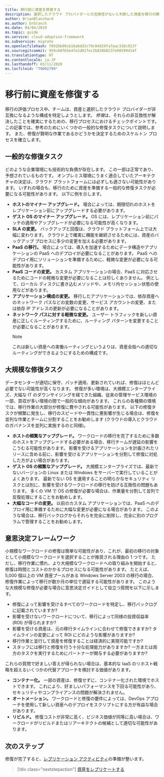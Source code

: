 ```yaml
---
title: 移行前に資産を修復する
description: 選択したクラウド プロバイダーとの互換性がないと判断した資産を移行の開始前に修復する方法について説明します。
author: BrianBlanchard
ms.author: brblanch
ms.date: 04/04/2019
ms.topic: guide
ms.service: cloud-adoption-framework
ms.subservice: migrate
ms.openlocfilehash: f092bb99cb16a6dd3c79c04d29fa7aac318c913f
ms.sourcegitcommit: 959cb0f63e4fe2d01fec2b820b8237e98599d14f
ms.translationtype: HT
ms.contentlocale: ja-JP
ms.lasthandoff: 03/11/2020
ms.locfileid: "79092799"
---
```

# <a name="remediate-assets-prior-to-migration"></a>移行前に資産を修復する

移行の評価プロセス中、チームは、資産と選択したクラウド プロバイダーが非互換になるような構成を特定しようとします。 *修復*は、それらの非互換性が解決したことを確実にするための、移行プロセスにおけるチェックポイントです。 この記事では、参考のためにいくつかの一般的な修復タスクについて説明します。 また、修復が賢明な作業であるかどうかを決定するためのスケルトン プロセスを確立します。

## <a name="common-remediation-tasks"></a>一般的な修復タスク

どのような企業環境にも技術的な負債が存在します。 この一部は正常であり、予想されているものです。 オンプレミス環境にうまく適合していたアーキテクチャの決定は、クラウド プラットフォームには必ずしも適さない可能性があります。 いずれの場合も、移行のために資産を準備する一般的な修復タスクが必要になる可能性があります。 以下に例を示します。

- **ホストのマイナー アップグレード。** 場合によっては、期限切れのホストをレプリケーション前にアップグレードする必要があります。
- **ゲスト OS のマイナー アップグレード。** OS には、レプリケーション前にパッチの適用やアップグレードが必要になる可能性が高くなります。
- **SLA の変更。** バックアップと回復は、クラウド プラットフォーム上では大幅に変わります。 クラウド上で確実に機能を継続させるためには、資産のバックアップ プロセスに多少の変更を加える必要があります。
- **PaaS の移行。** 場合によっては、導入を加速するためにデータ構造やアプリケーションの PaaS へのデプロイが必要になることがあります。 PaaS へのデプロイ用にソリューションを準備するために、軽微な変更が必要になる可能性があります。
- **PaaS コードの変更。** カスタム アプリケーションの場合、PaaS に対応させるためにコードの軽微な変更が必要になることは珍しくありません。 例として、ローカル ディスクに書き込むメソッドや、メモリ内セッション状態の使用などがあります。
- **アプリケーション構成の変更。** 移行したアプリケーションでは、依存資産へのネットワーク パスなどの変数の変更、サービス アカウントの変更、または依存 IP アドレスの更新が必要になることがあります。
- **ネットワーク パスに対する軽微な変更。** ユーザー トラフィックを新しい資産に正しくルーティングするために、ルーティング パターンを変更することが必要になることがあります。
    > [!NOTE]
    > これは新しい資産への実働ルーティングというよりは、資産全般への適切なルーティングができるようにするための構成です。

## <a name="large-scale-remediation-tasks"></a>大規模な修復タスク

データセンターが適切に保守、パッチ適用、更新されていれば、修復はほとんど必要でない可能性が高くなります。 修復が多い環境は、大規模エンタープライズ、大幅な IT のダウンサイジングを経てきた組織、従来の管理サービス環境の一部、買収が多い環境の間で一般的な傾向があります。 これらの各種類の環境では、移行作業の大部分が修復に費やされる可能性があります。 以下の修復タスクが頻繁に発生し、移行のスピードや一貫性に悪影響が生じる場合は、修復を並列な作業とチームに分割することをお勧めします (クラウドの導入とクラウドのガバナンスを並列に実施するのと同様)。

- **ホストの頻繁なアップグレード。** ワークロードの移行を完了するために多数のホストをアップグレードする必要がある場合、移行チームが遅延の影響をこうむる可能性があります。 影響を受けるアプリケーションを計画されたリリースに含める前に、影響を受けるアプリケーションを分割して修復に対処した方がよい場合があります。
- **ゲスト OS の頻繁なアップグレード。** 大規模エンタープライズでは、最新でないバージョンの Linux または Windows をサーバーで実行していることがよくあります。 最新でない OS を運用することの明らかなセキュリティ リスクとは別に、影響を受けるワークロードの移行を妨げる互換性の問題もあります。 多くの VM で OS の修復が必要な場合は、作業量を分割して並列で反復処理にすることをお勧めします。
- **大幅なコードの変更。** 以前のカスタム アプリケーションでは、PaaS へのデプロイ用に準備するために大幅な変更が必要になる場合があります。 このような場合は、移行バックログからそれらを完全に削除し、完全に別のプログラムで管理することをお勧めします。

## <a name="decision-framework"></a>意思決定フレームワーク

小規模なワークロードの修復は簡単な可能性があり、これが、最初の移行の対象として小規模なワークロードを選択することが推奨される理由の 1 つです。 ただし、移行作業に慣れ、より大規模なワークロードへの取り組みを開始すると、修復は時間とコストのかかるプロセスになる可能性があります。 たとえば、5,000 個以上の VM 資産プールがある Windows Server 2003 の移行の場合、修復作業によって移行が数か月の単位で遅延する可能性があります。 このような大規模な修復が必要な場合に意思決定ガイドとして役立つ質問を以下に示します。

- 修復によって影響を受けるすべてのワークロードを特定し、移行バックログに記載されていますか?
- 影響を受けないワークロードについて、移行によって同様の投資収益率 (ROI) が得られますか?
- 影響を受ける資産は、元の移行タイムラインに合わせて修復できますか? タイムラインの変更によって ROI にどのような影響がありますか?
- 移行作業と並行して資産を修復することは経済的に実現可能ですか?
- スタッフには移行と修復を行う十分な処理能力がありますか? 一方または両方のタスクを実行するためにパートナーが関与する必要がありますか?

これらの質問で好ましい答えが得られない場合は、基本的な IaaS のリホスト戦略を超えるいくつかの代替アプローチを検討する価値があります。

- **コンテナー化。** 一部の資産は、修復せずに、コンテナー化された環境でホストできます。 これにより、好ましいパフォーマンスを下回る可能性があり、セキュリティやコンプライアンスの問題が解決されません。
- **オートメーション。** ワークロードと修復の要件によっては、DevOps アプローチを使用して新しい資産へのデプロイをスクリプトにする方が有益な場合があります。
- **リビルド。** 修復コストが非常に高く、ビジネス価値が同等に高い場合は、ワークロードがリビルドまたはリアーキテクトの候補として適切な可能性があります。

## <a name="next-steps"></a>次のステップ

修復が完了すると、[レプリケーション アクティビティ](./replicate.md)の準備が整います。

> [!div class="nextstepaction"]
> [資産をレプリケートする](./replicate.md)
